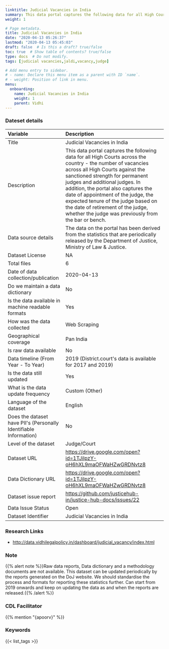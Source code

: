 ```yaml
---
linktitle: Judicial Vacancies in India
summary: This data portal captures the following data for all High Courts across the country - the number of vacancies across all High Courts against the sanctioned strength for permanent judges and additional judges. In addition, the portal also captures the date of appointment of the judge, the expected tenure of the judge based on the date of retirement of the judge, whether the judge was previously from the bar or bench.
weight: 1

# Page metadata.
title: Judicial Vacancies in India
date: "2020-04-13 05:26:37"
lastmod: "2020-04-13 05:45:03"
draft: false  # Is this a draft? true/false
toc: true  # Show table of contents? true/false
type: docs  # Do not modify.
tags: [judicial vacancies,jaldi,vacancy,judge]

# Add menu entry to sidebar.
# - name: Declare this menu item as a parent with ID `name`.
# - weight: Position of link in menu.
menu:
  onboarding:
    name: Judicial Vacancies in India
    weight: 1
    parent: Vidhi
---
```

### Dateset details
|Variable                                                          |Description                                                                                                                                                                                                                                                                                                                                                                                                                         |
|:-----------------------------------------------------------------|:-----------------------------------------------------------------------------------------------------------------------------------------------------------------------------------------------------------------------------------------------------------------------------------------------------------------------------------------------------------------------------------------------------------------------------------|
|Title                                                             |Judicial Vacancies in India                                                                                                                                                                                                                                                                                                                                                                                                         |
|Description                                                       |This data portal captures the following data for all High Courts across the country - the number of vacancies across all High Courts against the sanctioned strength for permanent judges and additional judges. In addition, the portal also captures the date of appointment of the judge, the expected tenure of the judge based on the date of retirement of the judge, whether the judge was previously from the bar or bench. |
|Data source details                                               |The data on the portal has been derived from the statistics that are periodically released by the Department of Justice, Ministry of Law & Justice.                                                                                                                                                                                                                                                                                 |
|Dataset License                                                   |NA                                                                                                                                                                                                                                                                                                                                                                                                                                  |
|Total files                                                       |6                                                                                                                                                                                                                                                                                                                                                                                                                                   |
|Date of data collection/publication                               |2020-04-13                                                                                                                                                                                                                                                                                                                                                                                                                          |
|Do we maintain a data dictionary                                  |No                                                                                                                                                                                                                                                                                                                                                                                                                                  |
|Is the data available in machine readable formats                 |Yes                                                                                                                                                                                                                                                                                                                                                                                                                                 |
|How was the data collected                                        |Web Scraping                                                                                                                                                                                                                                                                                                                                                                                                                        |
|Geographical coverage                                             |Pan India                                                                                                                                                                                                                                                                                                                                                                                                                           |
|Is raw data available                                             |No                                                                                                                                                                                                                                                                                                                                                                                                                                  |
|Data timeline (From Year - To Year)                               |2019 (District.court's data is available for 2017 and 2019)                                                                                                                                                                                                                                                                                                                                                                         |
|Is the data still updated                                         |Yes                                                                                                                                                                                                                                                                                                                                                                                                                                 |
|What is the data update frequency                                 |Custom (Other)                                                                                                                                                                                                                                                                                                                                                                                                                      |
|Language of the dataset                                           |English                                                                                                                                                                                                                                                                                                                                                                                                                             |
|Does the dataset have PII's (Personally Identifiable Information) |No                                                                                                                                                                                                                                                                                                                                                                                                                                  |
|Level of the dataset                                              |Judge/Court                                                                                                                                                                                                                                                                                                                                                                                                                         |
|Dataset URL                                                       |https://drive.google.com/open?id=1TJilpzY-oH6hXL9maOFWaHZwGRDNvtz8                                                                                                                                                                                                                                                                                                                                                                  |
|Data Dictionary URL                                               |https://drive.google.com/open?id=1TJilpzY-oH6hXL9maOFWaHZwGRDNvtz8                                                                                                                                                                                                                                                                                                                                                                  |
|Dataset issue report                                              |https://github.com/justicehub-in/justice-hub-docs/issues/22                                                                                                                                                                                                                                                                                                                                                                         |
|Data Issue Status                                                 |Open                                                                                                                                                                                                                                                                                                                                                                                                                                |
|Dataset Identifier                                                |Judicial Vacancies in India                                                                                                                                                                                                                                                                                                                                                                                                         |
### Research Links
* http://data.vidhilegalpolicy.in/dashboard/judicial_vacancy/index.html
### Note
{{% alert note %}}Raw data reports, Data dictionary and a methodology documents are not available. This dataset can be updated periodically by the reports generated on the DoJ website. We should standardise the process and formats for reporting these statistics further. Can start from 2019 onwards and keep on updating the data as and when the reports are released.{{% /alert %}}
### CDL Facilitator
{{% mention "{apoorv}" %}}
### Keywords
{{< list_tags >}}
